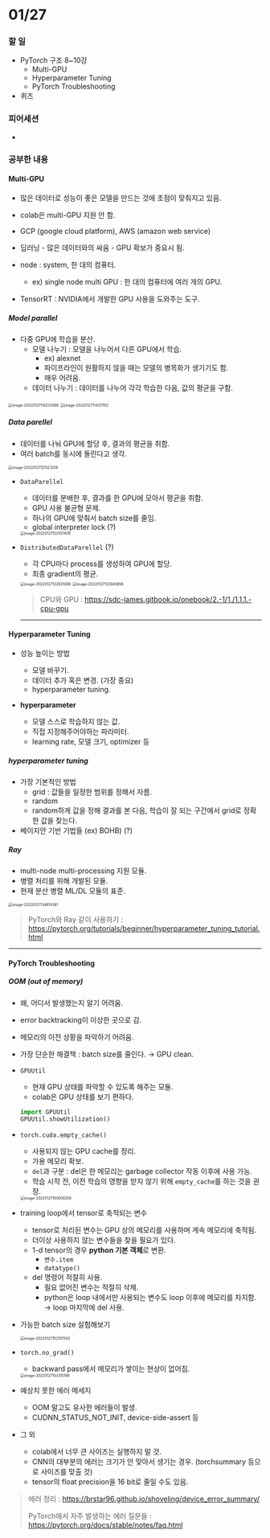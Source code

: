# 01/27

### 할 일

* PyTorch 구조 8~10강
  * Multi-GPU
  * Hyperparameter Tuning
  * PyTorch Troubleshooting
* 퀴즈



### 피어세션

* 



### 공부한 내용

#### Multi-GPU

* 많은 데이터로 성능이 좋은 모델을 만드는 것에 초점이 맞춰지고 있음.
* colab은 multi-GPU 지원 안 함.
* GCP (google cloud platform), AWS (amazon web service)
* 딥러닝 - 많은 데이터와의 싸움 - GPU 확보가 중요시 됨.



* node : system, 한 대의 컴퓨터.
  * ex) single node multi GPU : 한 대의 컴퓨터에 여러 개의 GPU.

* TensorRT : NVIDIA에서 개발한 GPU 사용을 도와주는 도구.



##### Model parallel

* 다중 GPU에 학습을 분산.
  * 모델 나누기 : 모델을 나누어서 다른 GPU에서 학습.
    * ex) alexnet
    * 파이프라인이 원활하지 않을 때는 모델의 병목화가 생기기도 함.
    * 매우 어려움.
  * 데이터 나누기 : 데이터를 나누어 각각 학습한 다음, 값의 평균을 구함.

<img src="0127.assets/image-20220127114232566.png" alt="image-20220127114232566" style="zoom:50%;" />

<img src="0127.assets/image-20220127114311152.png" alt="image-20220127114311152" style="zoom:50%;" />



##### Data parellel

* 데이터를 나눠 GPU에 할당 후, 결과의 평균을 취함.
* 여러 batch를 동시에 돌린다고 생각.

<img src="0127.assets/image-20220127121321209.png" alt="image-20220127121321209" style="zoom:50%;" />

* `DataParellel` 

  * 데이터를 분배한 후, 결과를 한 GPU에 모아서 평균을 취함.
  * GPU 사용 불균형 문제.
  * 하나의 GPU에 맞춰서 batch size를 줄임.
  * global interpreter lock (?)

  <img src="0127.assets/image-20220127122557676.png" alt="image-20220127122557676" style="zoom:50%;" />

* `DistributedDataParellel` (?)

  * 각 CPU마다 process를 생성하여 GPU에 할당.
  * 최종 gradient의 평균.

  <img src="0127.assets/image-20220127122931089.png" alt="image-20220127122931089" style="zoom:50%;" />

  <img src="0127.assets/image-20220127122940858.png" alt="image-20220127122940858" style="zoom: 50%;" />

  

  > CPU와 GPU : https://sdc-james.gitbook.io/onebook/2.-1/1./1.1.1.-cpu-gpu

  ---



#### Hyperparameter Tuning

* 성능 높이는 방법

  * 모델 바꾸기.
  * 데이터 추가 혹은 변경. (가장 중요)
  * hyperparameter tuning.

  

* **hyperparameter**

  * 모델 스스로 학습하지 않는 값.
  * 직접 지정해주어야하는 파라미터. 
  * learning rate, 모델 크기, optimizer 등



##### hyperparameter tuning

* 가장 기본적인 방법
  * grid : 값들을 일정한 범위를 정해서 자름.
  * random
  * random하게 값을 정해 결과를 본 다음, 학습이 잘 되는 구간에서 grid로 정확한 값을 찾는다.
* 베이지안 기반 기법들 (ex) BOHB) (?)



##### Ray

* multi-node multi-processing 지원 모듈.
* 병렬 처리를 위해 개발된 모듈.
* 현재 분산 병렬 ML/DL 모듈의 표준.

<img src="0127.assets/image-20220127134814361.png" alt="image-20220127134814361" style="zoom:50%;" />

> PyTorch와 Ray 같이 사용하기 : https://pytorch.org/tutorials/beginner/hyperparameter_tuning_tutorial.html



---



#### PyTorch Troubleshooting

##### OOM (out of memory)

* 왜, 어디서 발생했는지 알기 어려움.
* error backtracking이 이상한 곳으로 감.
* 메모리의 이전 상황을 파악하기 어려움.



* 가장 단순한 해결책 : batch size를 줄인다. → GPU clean.



* `GPUUtil`

  * 현재 GPU 상태를 파악할 수 있도록 해주는 모듈.
  * colab은 GPU 상태를 보기 편하다.

  ```python
  import GPUUtil
  GPUUtil.showUtilization()
  ```

* `torch.cuda.empty_cache()`

  * 사용되지 않는 GPU cache를 정리.
  * 가용 메모리 확보.
  * `del`과 구분 : del은 한 메모리는 garbage collector 작동 이후에 사용 가능.
  * 학습 시작 전, 이전 학습의 영향을 받지 않기 위해 `empty_cache`를 하는 것을 권장.

  <img src="0127.assets/image-20220127150008259.png" alt="image-20220127150008259" style="zoom:50%;" />

* training loop에서 tensor로 축적되는 변수
  * tensor로 처리된 변수는 GPU 상의 메모리를 사용하며 계속 메모리에 축적됨.
  * 더이상 사용하지 않는 변수들을 찾을 필요가 있다.
  * 1-d tensor의 경우 **python 기본 객체**로 변환.
    * `변수.item`
    * `datatype()`
  * del 명령어 적절히 사용.
    * 필요 없어진 변수는 적절히 삭제.
    * python은 loop 내에서만 사용되는 변수도 loop 이후에 메모리를 차지함. → loop 마지막에 del 사용.

* 가능한 batch size 실험해보기

  <img src="0127.assets/image-20220127152107542.png" alt="image-20220127152107542" style="zoom:50%;" />

* `torch.no_grad()`

  * backward pass에서 메모리가 쌓이는 현상이 없어짐.

  <img src="0127.assets/image-20220127153315196.png" alt="image-20220127153315196" style="zoom:50%;" />



* 예상치 못한 에러 메세지
  * OOM 말고도 유사한 에러들이 발생.
  * CUDNN_STATUS_NOT_INIT, device-side-assert 등



* 그 외
  * colab에서 너무 큰 사이즈는 실행하지 말 것.
  * CNN의 대부분의 에러는 크기가 안 맞아서 생기는 경우. (torchsummary 등으로 사이즈를 맞출 것)
  * tensor의 float precision을 16 bit로 줄일 수도 있음.



> 에러 정리 : https://brstar96.github.io/shoveling/device_error_summary/
>
> PyTorch에서 자주 발생하는 에러 질문들 : https://pytorch.org/docs/stable/notes/faq.html